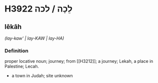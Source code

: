 # H3922 לֵכָה / לכה

## lêkâh

_(lay-kaw' | lay-KAW | lay-HA)_

### Definition

proper locative noun; journey; from [[H3212]]; a journey; Lekah, a place in Palestine; Lecah.

- a town in Judah; site unknown
